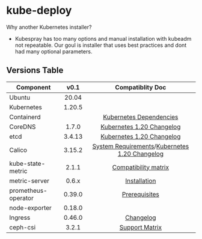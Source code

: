 # kube-deploy
Why another Kubernetes installer?  
* Kubespray has too many options and manual installation with kubeadm not repeatable. Our goul is installer that uses best practices and dont had many optional parameters.

## Versions Table
| Component     |  v0.1 | Compatiblity Doc |
| ------------- |:------:| :--------------: | 
| Ubuntu        | 20.04  |   |
| Kubernetes    | 1.20.5 |   | [Kubernetes Dependencies - minimum version](https://github.com/kubernetes/kubernetes/blob/master/build/dependencies.yaml) |
| Containerd    |        | [Kubernetes Dependencies](https://github.com/kubernetes/kubernetes/blob/master/CHANGELOG/CHANGELOG-1.20.md) |
| CoreDNS       | 1.7.0  | [Kubernetes 1.20 Changelog](https://github.com/kubernetes/kubernetes/blob/master/CHANGELOG/CHANGELOG-1.20.md#feature-11)
| etcd          | 3.4.13 | [Kubernetes 1.20 Changelog](https://github.com/kubernetes/kubernetes/blob/master/CHANGELOG/CHANGELOG-1.20.md#bug-or-regression-15)
| Calico        | 3.15.2 | [System Requirements](https://docs.projectcalico.org/archive/v3.16/getting-started/kubernetes/requirements)/[Kubernetes 1.20 Changelog](https://github.com/kubernetes/kubernetes/blob/master/CHANGELOG/CHANGELOG-1.20.md#bug-or-regression-15) |
| kube-state-metric   | 2.1.1  | [Compatibility matrix](https://github.com/kubernetes/kube-state-metrics#compatibility-matrix) |
| metric-server       | 0.6.x  | [Installation](https://github.com/kubernetes-sigs/metrics-server#installation) |
| prometheus-operator | 0.39.0 | [Prerequisites](https://github.com/prometheus-operator/prometheus-operator#prerequisites) |
| node-exporter       | 0.18.0 | |
| Ingress             | 0.46.0 | [Changelog](https://github.com/kubernetes/ingress-nginx/blob/master/Changelog.md) |
| ceph-csi            | 3.2.1  | [Support Matrix](https://github.com/ceph/ceph-csi#support-matrix) |
